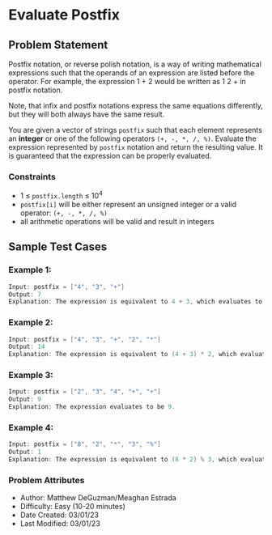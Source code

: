 # Evaluate Postfix

## Problem Statement
Postfix notation, or reverse polish notation, is a way of writing mathematical expressions such that the operands of an expression are listed before the operator. For example, the expression 1 + 2 would be written as 1 2 + in postfix notation. 

Note, that infix and postfix notations express the same equations differently, but they will both always have the same result.

You are given a vector of strings `postfix` such that each element represents an **integer** or one of the following operators `(+, -, *, /, %)`. Evaluate the expression represented by `postfix` notation and return the resulting value. It is guaranteed that the expression can be properly evaluated.

### Constraints
- 1 ≤ `postfix.length` ≤ 10<sup>4</sup>
- `postfix[i]` will be either represent an unsigned integer or a valid operator: `(+, -, *, /, %)`
- all arithmetic operations will be valid and result in integers

## Sample Test Cases

### Example 1:

```c++
Input: postfix = ["4", "3", "+"]
Output: 7
Explanation: The expression is equivalent to 4 + 3, which evaluates to 7.
```

### Example 2:

```c++
Input: postfix = ["4", "3", "+", "2", "*"]
Output: 14
Explanation: The expression is equivalent to (4 + 3) * 2, which evaluates to 14.
```

### Example 3:

```c++
Input: postfix = ["2", "3", "4", "+", "+"]
Output: 9
Explanation: The expression evaluates to be 9.
```

### Example 4:

```c++
Input: postfix = ["8", "2", "*", "3", "%"]
Output: 1
Explanation: The expression is equivalent to (8 * 2) % 3, which evaluates to 1.
```

### Problem Attributes

- Author: Matthew DeGuzman/Meaghan Estrada
- Difficulty: Easy (10-20 minutes)
- Date Created: 03/01/23
- Last Modified: 03/01/23
